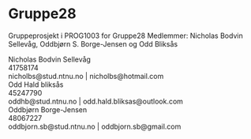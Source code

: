 # Gruppe28

<p>Gruppeprosjekt i PROG1003 for Gruppe28
Medlemmer: Nicholas Bodvin Sellevåg,  Oddbjørn S. Borge-Jensen og Odd Bliksås</p>

<p>Nicholas Bodvin Sellevåg<br>41758174<br>nicholbs@stud.ntnu.no | nicholbs@hotmail.com<br>
Odd Hald bliksås<br>45247790<br>oddhb@stud.ntnu.no | odd.hald.bliksas@outlook.com<br>
Oddbjørn Borge-Jensen<br>48067227<br>oddbjorn.sb@stud.ntnu.no | oddbjorn.sb@gmail.com</p>
